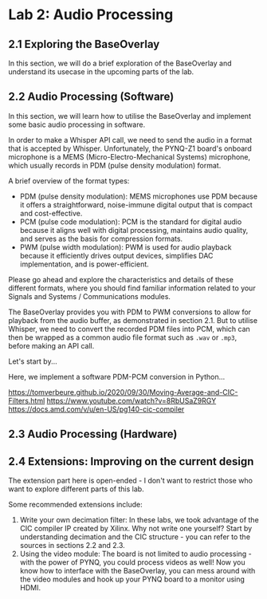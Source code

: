# Lab 2: Audio Processing

## 2.1 Exploring the BaseOverlay

In this section, we will do a brief exploration of the BaseOverlay and understand its usecase in the upcoming parts of the lab.

## 2.2 Audio Processing (Software)

In this section, we will learn how to utilise the BaseOverlay and implement some basic audio processing in software.

In order to make a Whisper API call, we need to send the audio in a format that is accepted by Whisper. Unfortunately, the PYNQ-Z1 board's onboard microphone is a MEMS (Micro-Electro-Mechanical Systems) microphone, which usually records in PDM (pulse density modulation) format.

A brief overview of the format types:
- PDM (pulse density modulation): MEMS microphones use PDM because it offers a straightforward, noise-immune digital output that is compact and cost-effective.
- PCM (pulse code modulation): PCM is the standard for digital audio because it aligns well with digital processing, maintains audio quality, and serves as the basis for compression formats.
- PWM (pulse width modulation): PWM is used for audio playback because it efficiently drives output devices, simplifies DAC implementation, and is power-efficient.

Please go ahead and explore the characteristics and details of these different formats, where you should find familiar information related to your Signals and Systems / Communications modules. 

The BaseOverlay provides you with PDM to PWM conversions to allow for playback from the audio buffer, as demonstrated in section 2.1. But to utilise Whisper, we need to convert the recorded PDM files into PCM, which can then be wrapped as a common audio file format such as `.wav` or `.mp3`, before making an API call. 

Let's start by...


Here, we implement a software PDM-PCM conversion in Python...

https://tomverbeure.github.io/2020/09/30/Moving-Average-and-CIC-Filters.html
https://www.youtube.com/watch?v=8RbUSaZ9RGY
https://docs.amd.com/v/u/en-US/pg140-cic-compiler 

## 2.3 Audio Processing (Hardware)


## 2.4 Extensions: Improving on the current design

The extension part here is open-ended - I don't want to restrict those who want to explore different parts of this lab.

Some recommended extensions include:
1. Write your own decimation filter: In these labs, we took advantage of the CIC compiler IP created by Xilinx. Why not write one yourself? Start by understanding decimation and the CIC structure - you can refer to the sources in sections 2.2 and 2.3.
2. Using the video module: The board is not limited to audio processing - with the power of PYNQ, you could process videos as well! Now you know how to interface with the BaseOverlay, you can mess around with the video modules and hook up your PYNQ board to a monitor using HDMI. 

